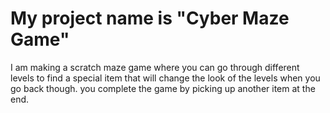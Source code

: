 # My project name is "Cyber Maze Game" 
I am making a scratch maze game where you can go through different levels to find a special item that will change the look of the levels when you go back though. you complete the game by picking up another item at the end. 
